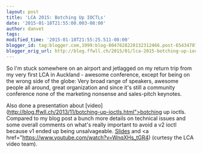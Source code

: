 ```yaml
---
layout: post
title: 'LCA 2015: Botching Up IOCTLs'
date: '2015-01-18T21:55:00.003-08:00'
author: danvet
tags: 
modified_time: '2015-01-18T21:55:25.511-08:00'
blogger_id: tag:blogger.com,1999:blog-8047628228132312466.post-6543470772358829887
blogger_orig_url: http://blog.ffwll.ch/2015/01/lca-2015-botching-up-ioctls.html
---
```


So I'm stuck somewhere on an airport and jetlagged on my return trip from my very first LCA in Auckland - awesome conference, except for being on the wrong side of the globe: Very broad range of speakers, awesome people all around, great organization and since it's still a community conference none of the marketing nonsense and sales-pitch keynotes.



Also done a presentation about [video](http://blog.ffwll.ch/2013/11/botching-up-ioctls.html">botching up ioctls</a>. Compared to my blog post a bunch more details on technical issues and some overall comments on what's really important to avoid a v2 ioctl because v1 ended up being unsalvageable. <a href="http://people.freedesktop.org/~danvet/presentations/lca-2015.pdf">Slides</a> and <a href="https://www.youtube.com/watch?v=WnqXHs_tGR4) (curtesy the LCA video team).